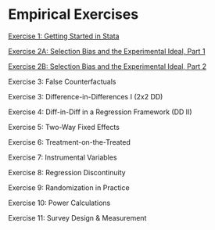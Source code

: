 # Empirical Exercises  

[Exercise 1:  Getting Started in Stata](E1-intro.html)  

[Exercise 2A: Selection Bias and the Experimental Ideal, Part 1](E2-exp-ideal-part1.html)  

[Exercise 2B: Selection Bias and the Experimental Ideal, Part 2](E2-exp-ideal-part2.html) 

Exercise 3: False Counterfactuals  

Exercise 3: Difference-in-Differences I (2x2 DD)   

Exercise 4: Diff-in-Diff in a Regression Framework (DD II)  

Exercise 5: Two-Way Fixed Effects   

Exercise 6: Treatment-on-the-Treated  

Exercise 7:  Instrumental Variables  

Exercise 8:  Regression Discontinuity  

Exercise 9:  Randomization in Practice  

Exercise 10:  Power Calculations  

Exercise 11:  Survey Design & Measurement  

